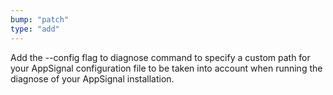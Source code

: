 ```yaml
---
bump: "patch"
type: "add"
---
```


Add the --config flag to diagnose command to specify a custom path for your AppSignal configuration file to
be taken into account when running the diagnose of your AppSignal installation.
